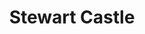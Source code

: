 ---
title: "Stewart Castle"
address: " Newtownstewart Castle, Townhall Street, Newtownstewart, BT78 4AX"
tel: "+44 (0)28 7138 2204"
county: "Tyrone"
category: "Castles"
type: "Content"
lat: "54.71986389160156"
lng: "-7.376019477844238"
---